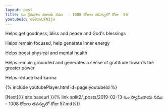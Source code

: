 ```yaml
---
layout: post
title: ఓం శ్రీమతాం వరాయ నమః  - 1008 రోజుల తపస్సులో రోజు  56
youtubeId: e08zwUFNIjw
---
```

 
 
Helps get goodness, bliss and peace and God's blessings
 
Helps remain focused, help generate inner energy 
 
Helps boost physical and mental health 
 
Helps remain grounded and generates a sense of gratitude towards the greater power 
 
Helps reduce bad karma
 
 
 
 


{% include youtubePlayer.html id=page.youtubeId %}
 
[Next]({{ site.baseurl }}{% link  split2/_posts/2019-02-13-ఓం స్వామినాయ నమః  - 1008 రోజుల తపస్సులో రోజు  57.md%})
 
